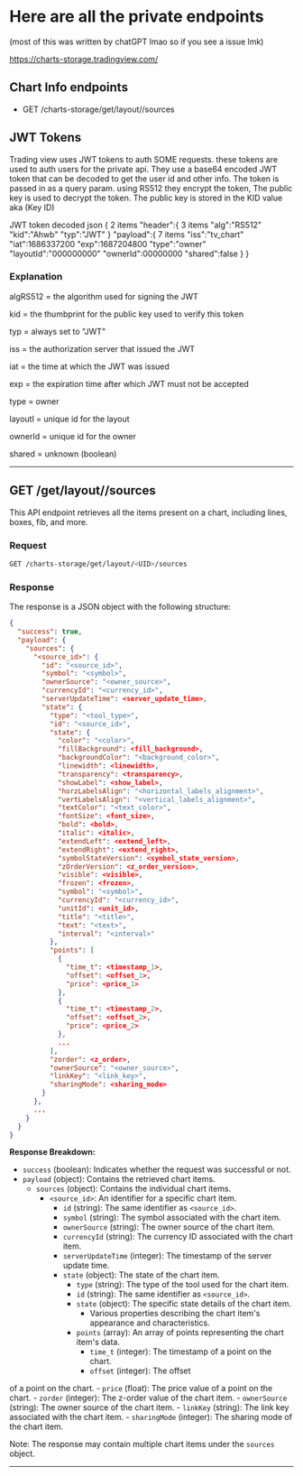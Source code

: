 # Here are all the private endpoints
(most of this was written by chatGPT lmao so if you see a issue lmk)


https://charts-storage.tradingview.com/
## Chart Info endpoints
- GET /charts-storage/get/layout/<UID>/sources







## JWT Tokens
Trading view uses JWT tokens to auth SOME requests. these tokens are used to auth users for the private api. They
use a base64 encoded JWT token that can be decoded to get the user id and other info. The token is passed in as a query param.
using RS512 they encrypt the token, The public key is used to decrypt the token. The public key is stored in the KID value aka (Key ID)

JWT token decoded json
{
2 items
"header":{
	3 items
	"alg":"RS512"
	"kid":"Ahwb"
	"typ":"JWT"
}
	"payload":{
		7 items
		"iss":"tv_chart"
		"iat":1686337200
		"exp":1687204800
		"type":"owner"
		"layoutId":"000000000"
		"ownerId":00000000
		"shared":false
	}
}
### Explanation

algRS512 = the algorithm used for signing the JWT

kid = the thumbprint for the public key used to verify this token

typ = always set to "JWT"

iss = the authorization server that issued the JWT

iat = the time at which the JWT was issued

exp = the expiration time after which JWT must not be accepted

type = owner

layoutI = unique id for the layout

ownerId = unique id for the owner

shared = unknown (boolean)






---


## GET /get/layout/<UID>/sources

This API endpoint retrieves all the items present on a chart, including lines, boxes, fib, and more.

### Request

```bash
GET /charts-storage/get/layout/<UID>/sources
```

### Response

The response is a JSON object with the following structure:

```json
{
  "success": true,
  "payload": {
    "sources": {
      "<source_id>": {
        "id": "<source_id>",
        "symbol": "<symbol>",
        "ownerSource": "<owner_source>",
        "currencyId": "<currency_id>",
        "serverUpdateTime": <server_update_time>,
        "state": {
          "type": "<tool_type>",
          "id": "<source_id>",
          "state": {
            "color": "<color>",
            "fillBackground": <fill_background>,
            "backgroundColor": "<background_color>",
            "linewidth": <linewidth>,
            "transparency": <transparency>,
            "showLabel": <show_label>,
            "horzLabelsAlign": "<horizontal_labels_alignment>",
            "vertLabelsAlign": "<vertical_labels_alignment>",
            "textColor": "<text_color>",
            "fontSize": <font_size>,
            "bold": <bold>,
            "italic": <italic>,
            "extendLeft": <extend_left>,
            "extendRight": <extend_right>,
            "symbolStateVersion": <symbol_state_version>,
            "zOrderVersion": <z_order_version>,
            "visible": <visible>,
            "frozen": <frozen>,
            "symbol": "<symbol>",
            "currencyId": "<currency_id>",
            "unitId": <unit_id>,
            "title": "<title>",
            "text": "<text>",
            "interval": "<interval>"
          },
          "points": [
            {
              "time_t": <timestamp_1>,
              "offset": <offset_1>,
              "price": <price_1>
            },
            {
              "time_t": <timestamp_2>,
              "offset": <offset_2>,
              "price": <price_2>
            },
            ...
          ],
          "zorder": <z_order>,
          "ownerSource": "<owner_source>",
          "linkKey": "<link_key>",
          "sharingMode": <sharing_mode>
        }
      },
      ...
    }
  }
}
```

**Response Breakdown:**
- `success` (boolean): Indicates whether the request was successful or not.
- `payload` (object): Contains the retrieved chart items.
  - `sources` (object): Contains the individual chart items.
    - `<source_id>`: An identifier for a specific chart item.
      - `id` (string): The same identifier as `<source_id>`.
      - `symbol` (string): The symbol associated with the chart item.
      - `ownerSource` (string): The owner source of the chart item.
      - `currencyId` (string): The currency ID associated with the chart item.
      - `serverUpdateTime` (integer): The timestamp of the server update time.
      - `state` (object): The state of the chart item.
        - `type` (string): The type of the tool used for the chart item.
        - `id` (string): The same identifier as `<source_id>`.
        - `state` (object): The specific state details of the chart item.
          - Various properties describing the chart item's appearance and characteristics.
        - `points` (array): An array of points representing the chart item's data.
          - `time_t` (integer): The timestamp of a point on the chart.
          - `offset` (integer): The offset

 of a point on the chart.
          - `price` (float): The price value of a point on the chart.
        - `zorder` (integer): The z-order value of the chart item.
        - `ownerSource` (string): The owner source of the chart item.
        - `linkKey` (string): The link key associated with the chart item.
        - `sharingMode` (integer): The sharing mode of the chart item.

Note: The response may contain multiple chart items under the `sources` object.

---

